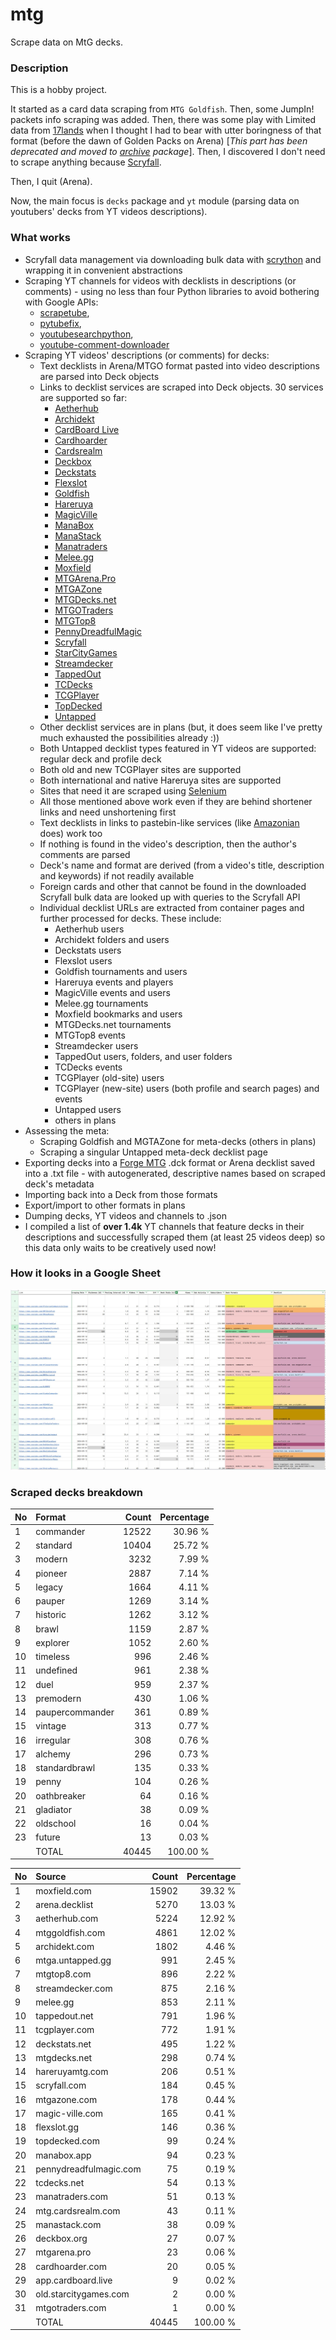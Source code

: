 # mtg
Scrape data on MtG decks.

### Description

This is a hobby project.

It started as a card data scraping from `MTG Goldfish`. Then, some JumpIn! packets info scraping 
was added. Then, there was some play with Limited data from [17lands](https://www.17lands.com) when 
I thought I had to bear with utter boringness of that format (before the dawn of Golden Packs on 
Arena) [_This part has been deprecated and moved to [archive](https://github.com/z33kz33k/mtg/tree/2d5eb0c758953d38ac51840ed3e49c2c25b4fe91/mtgcards/archive) package_]. Then, I discovered I 
don't need to scrape anything because [Scryfall](https://scryfall.com).

Then, I quit (Arena).

Now, the main focus is `decks` package and `yt` module (parsing data on youtubers' decks from YT videos 
descriptions).

### What works

* Scryfall data management via downloading bulk data with 
  [scrython](https://github.com/NandaScott/Scrython) and wrapping it in convenient abstractions
* Scraping YT channels for videos with decklists in descriptions (or comments) - using no less than 
  four Python libraries to avoid bothering with Google APIs: 
    * [scrapetube](https://github.com/dermasmid/scrapetube),
    * [pytubefix](https://github.com/JuanBindez/pytubefix),
    * [youtubesearchpython](https://github.com/alexmercerind/youtube-search-python), 
    * [youtube-comment-downloader](https://github.com/egbertbouman/youtube-comment-downloader) 
* Scraping YT videos' descriptions (or comments) for decks:    
    * Text decklists in Arena/MTGO format pasted into video descriptions are parsed into Deck objects
    * Links to decklist services are scraped into Deck objects. 30 services are supported so far:
        * [Aetherhub](https://aetherhub.com)
        * [Archidekt](https://archidekt.com)
        * [CardBoard Live](https://cardboard.live)
        * [Cardhoarder](https://www.cardhoarder.com)
        * [Cardsrealm](https://mtg.cardsrealm.com/en-us/)
        * [Deckbox](https://deckbox.org)
        * [Deckstats](https://deckstats.net)
        * [Flexslot](https://flexslot.gg)
        * [Goldfish](https://www.mtggoldfish.com)
        * [Hareruya](https://www.hareruyamtg.com/en/)
        * [MagicVille](https://magic-ville.com/fr/index.php)
        * [ManaBox](https://manabox.app)
        * [ManaStack](https://manastack.com/home)
        * [Manatraders](https://www.manatraders.com)
        * [Melee.gg](https://melee.gg)
        * [Moxfield](https://www.moxfield.com)
        * [MTGArena.Pro](https://mtgarena.pro)
        * [MTGAZone](https://mtgazone.com)
        * [MTGDecks.net](https://mtgdecks.net)
        * [MTGOTraders](https://www.mtgotraders.com/store/index.html)
        * [MTGTop8](https://mtgtop8.com/index)
        * [PennyDreadfulMagic](https://pennydreadfulmagic.com)
        * [Scryfall](https://scryfall.com)
        * [StarCityGames](https://starcitygames.com)
        * [Streamdecker](https://www.streamdecker.com/landing)
        * [TappedOut](https://tappedout.net)
        * [TCDecks](https://www.tcdecks.net/index.php)
        * [TCGPlayer](https://infinite.tcgplayer.com)
        * [TopDecked](https://www.topdecked.com)
        * [Untapped](https://mtga.untapped.gg) 
    * Other decklist services are in plans (but, it does seem like I've pretty much exhausted the 
      possibilities already :))
    * Both Untapped decklist types featured in YT videos are supported: regular deck and profile deck
    * Both old and new TCGPlayer sites are supported
    * Both international and native Hareruya sites are supported 
    * Sites that need it are scraped using [Selenium](https://github.com/SeleniumHQ/Selenium)
    * All those mentioned above work even if they are behind shortener links and need unshortening first
    * Text decklists in links to pastebin-like services (like [Amazonian](https://www.youtube.com/@Amazonian) does) work too
    * If nothing is found in the video's description, then the author's comments are parsed
    * Deck's name and format are derived (from a video's title, description and keywords) if not readily available
    * Foreign cards and other that cannot be found in the downloaded Scryfall bulk data are looked 
      up with queries to the Scryfall API
    * Individual decklist URLs are extracted from container pages and further processed for decks. 
      These include:
        * Aetherhub users
        * Archidekt folders and users
        * Deckstats users
        * Flexslot users
        * Goldfish tournaments and users
        * Hareruya events and players
        * MagicVille events and users
        * Melee.gg tournaments
        * Moxfield bookmarks and users
        * MTGDecks.net tournaments
        * MTGTop8 events
        * Streamdecker users
        * TappedOut users, folders, and user folders
        * TCDecks events
        * TCGPlayer (old-site) users
        * TCGPlayer (new-site) users (both profile and search pages) and events
        * Untapped users
        * others in plans
* Assessing the meta:
    * Scraping Goldfish and MGTAZone for meta-decks (others in plans)
    * Scraping a singular Untapped meta-deck decklist page
* Exporting decks into a [Forge MTG](https://github.com/Card-Forge/forge) .dck format or Arena 
  decklist saved into a .txt file - with autogenerated, descriptive names based on scraped deck's 
  metadata
* Importing back into a Deck from those formats
* Export/import to other formats in plans
* Dumping decks, YT videos and channels to .json
* I compiled a list of **over 1.4k** YT channels that feature decks in their descriptions and successfully 
  scraped them (at least 25 videos deep) so this data only waits to be creatively used now!

### How it looks in a Google Sheet
![Most popular channels](assets/channels.jpg)

### Scraped decks breakdown
| No | Format | Count | Percentage |
|:---|:-----|------:|-----------:|
| 1  | commander       | 12522 |    30.96 % |
| 2  | standard        | 10404 |    25.72 % |
| 3  | modern          |  3232 |     7.99 % |
| 4  | pioneer         |  2887 |     7.14 % |
| 5  | legacy          |  1664 |     4.11 % |
| 6  | pauper          |  1269 |     3.14 % |
| 7  | historic        |  1262 |     3.12 % |
| 8  | brawl           |  1159 |     2.87 % |
| 9  | explorer        |  1052 |     2.60 % |
| 10 | timeless        |   996 |     2.46 % |
| 11 | undefined       |   961 |     2.38 % |
| 12 | duel            |   959 |     2.37 % |
| 13 | premodern       |   430 |     1.06 % |
| 14 | paupercommander |   361 |     0.89 % |
| 15 | vintage         |   313 |     0.77 % |
| 16 | irregular       |   308 |     0.76 % |
| 17 | alchemy         |   296 |     0.73 % |
| 18 | standardbrawl   |   135 |     0.33 % |
| 19 | penny           |   104 |     0.26 % |
| 20 | oathbreaker     |    64 |     0.16 % |
| 21 | gladiator       |    38 |     0.09 % |
| 22 | oldschool       |    16 |     0.04 % |
| 23 | future          |    13 |     0.03 % |
|  | TOTAL           | 40445 | 100.00 %|

| No | Source | Count | Percentage |
|:---|:-----|------:|-----------:|
| 1  | moxfield.com           | 15902 |    39.32 % |
| 2  | arena.decklist         |  5270 |    13.03 % |
| 3  | aetherhub.com          |  5224 |    12.92 % |
| 4  | mtggoldfish.com        |  4861 |    12.02 % |
| 5  | archidekt.com          |  1802 |     4.46 % |
| 6  | mtga.untapped.gg       |   991 |     2.45 % |
| 7  | mtgtop8.com            |   896 |     2.22 % |
| 8  | streamdecker.com       |   875 |     2.16 % |
| 9  | melee.gg               |   853 |     2.11 % |
| 10 | tappedout.net          |   791 |     1.96 % |
| 11 | tcgplayer.com          |   772 |     1.91 % |
| 12 | deckstats.net          |   495 |     1.22 % |
| 13 | mtgdecks.net           |   298 |     0.74 % |
| 14 | hareruyamtg.com        |   206 |     0.51 % |
| 15 | scryfall.com           |   184 |     0.45 % |
| 16 | mtgazone.com           |   178 |     0.44 % |
| 17 | magic-ville.com        |   165 |     0.41 % |
| 18 | flexslot.gg            |   146 |     0.36 % |
| 19 | topdecked.com          |    99 |     0.24 % |
| 20 | manabox.app            |    94 |     0.23 % |
| 21 | pennydreadfulmagic.com |    75 |     0.19 % |
| 22 | tcdecks.net            |    54 |     0.13 % |
| 23 | manatraders.com        |    51 |     0.13 % |
| 24 | mtg.cardsrealm.com     |    43 |     0.11 % |
| 25 | manastack.com          |    38 |     0.09 % |
| 26 | deckbox.org            |    27 |     0.07 % |
| 27 | mtgarena.pro           |    23 |     0.06 % |
| 28 | cardhoarder.com        |    20 |     0.05 % |
| 29 | app.cardboard.live     |     9 |     0.02 % |
| 30 | old.starcitygames.com  |     2 |     0.00 % |
| 31 | mtgotraders.com        |     1 |     0.00 % |
|  | TOTAL                  | 40445 | 100.00 %|

